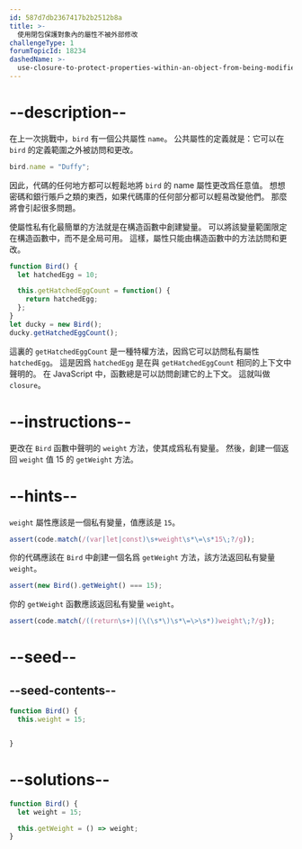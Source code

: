 ```yaml
---
id: 587d7db2367417b2b2512b8a
title: >-
  使用閉包保護對象內的屬性不被外部修改
challengeType: 1
forumTopicId: 18234
dashedName: >-
  use-closure-to-protect-properties-within-an-object-from-being-modified-externally
---
```


# --description--

在上一次挑戰中，`bird` 有一個公共屬性 `name`。 公共屬性的定義就是：它可以在 `bird` 的定義範圍之外被訪問和更改。

```js
bird.name = "Duffy";
```

因此，代碼的任何地方都可以輕鬆地將 `bird` 的 name 屬性更改爲任意值。 想想密碼和銀行賬戶之類的東西，如果代碼庫的任何部分都可以輕易改變他們。 那麼將會引起很多問題。

使屬性私有化最簡單的方法就是在構造函數中創建變量。 可以將該變量範圍限定在構造函數中，而不是全局可用。 這樣，屬性只能由構造函數中的方法訪問和更改。

```js
function Bird() {
  let hatchedEgg = 10;

  this.getHatchedEggCount = function() { 
    return hatchedEgg;
  };
}
let ducky = new Bird();
ducky.getHatchedEggCount();
```

這裏的 `getHatchedEggCount` 是一種特權方法，因爲它可以訪問私有屬性 `hatchedEgg`。 這是因爲 `hatchedEgg` 是在與 `getHatchedEggCount` 相同的上下文中聲明的。 在 JavaScript 中，函數總是可以訪問創建它的上下文。 這就叫做 `closure`。

# --instructions--

更改在 `Bird` 函數中聲明的 `weight` 方法，使其成爲私有變量。 然後，創建一個返回 `weight` 值 15 的 `getWeight` 方法。

# --hints--

`weight` 屬性應該是一個私有變量，值應該是 `15`。

```js
assert(code.match(/(var|let|const)\s+weight\s*\=\s*15\;?/g));
```

你的代碼應該在 `Bird` 中創建一個名爲 `getWeight` 方法，該方法返回私有變量 `weight`。

```js
assert(new Bird().getWeight() === 15);
```

你的 `getWeight` 函數應該返回私有變量 `weight`。

```js
assert(code.match(/((return\s+)|(\(\s*\)\s*\=\>\s*))weight\;?/g));
```

# --seed--

## --seed-contents--

```js
function Bird() {
  this.weight = 15;


}
```

# --solutions--

```js
function Bird() {
  let weight = 15;

  this.getWeight = () => weight;
}
```

